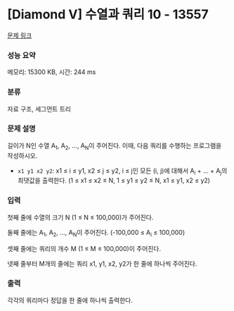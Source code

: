# [Diamond V] 수열과 쿼리 10 - 13557 

[문제 링크](https://www.acmicpc.net/problem/13557) 

### 성능 요약

메모리: 15300 KB, 시간: 244 ms

### 분류

자료 구조, 세그먼트 트리

### 문제 설명

<p>길이가 N인 수열 A<sub>1</sub>, A<sub>2</sub>, ..., A<sub>N</sub>이 주어진다. 이때, 다음 쿼리를 수행하는 프로그램을 작성하시오.</p>

<ul>
	<li><code>x1 y1 x2 y2</code>: x1 ≤ i ≤ y1, x2 ≤ j ≤ y2, i ≤ j인 모든 (i, j)에 대해서 A<sub>i</sub> + ... + A<sub>j</sub>의 최댓값을 출력한다. (1 ≤ x1 ≤ x2 ≤ N, 1 ≤ y1 ≤ y2 ≤ N, x1 ≤ y1, x2 ≤ y2)</li>
</ul>

### 입력 

 <p>첫째 줄에 수열의 크기 N (1 ≤ N ≤ 100,000)가 주어진다.</p>

<p>둘째 줄에는 A<sub>1</sub>, A<sub>2</sub>, ..., A<sub>N</sub>이 주어진다. (-100,000 ≤ A<sub>i</sub> ≤ 100,000)</p>

<p>셋째 줄에는 쿼리의 개수 M (1 ≤ M ≤ 100,000)이 주어진다.</p>

<p>넷째 줄부터 M개의 줄에는 쿼리 x1, y1, x2, y2가 한 줄에 하나씩 주어진다.</p>

### 출력 

 <p>각각의 쿼리마다 정답을 한 줄에 하나씩 출력한다.</p>

